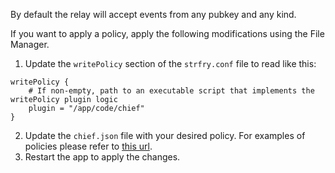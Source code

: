 By default the relay will accept events from any pubkey and any kind.

If you want to apply a policy, apply the following modifications using the File Manager.

1. Update the `writePolicy` section of the `strfry.conf` file to read like this:
```
writePolicy {
    # If non-empty, path to an executable script that implements the writePolicy plugin logic
    plugin = "/app/code/chief"
}
```
2. Update the `chief.json` file with your desired policy. For examples of policies please refer to [this url](https://github.com/0xtrr/chief/blob/master/docs/examples/example-data.json).
3. Restart the app to apply the changes.

